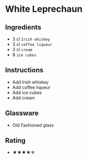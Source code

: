 # White Leprechaun

## Ingredients
- 3 cl `Irish whiskey`
- 3 cl `coffee liqueur`
- 3 cl `cream`
- 8 `ice cubes`

## Instructions
- Add Irish whiskey
- Add coffee liqueur
- Add ice cubes
- Add cream

## Glassware
- Old Fashioned glass

## Rating
- ★★★★☆